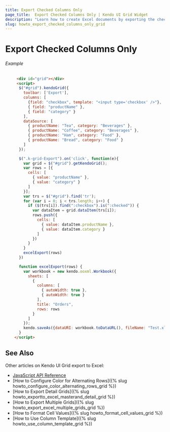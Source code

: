 ```yaml
---
title: Export Checked Columns Only
page_title:  Export Checked Columns Only | Kendo UI Grid Widget
description: "Learn how to create Excel documents by exporting the checked columns only from a Kendo UI Grid widget."
slug: howto_export_checked_columns_only_grid
---
```


# Export Checked Columns Only

###### Example

```html
     <div id="grid"></div>
     <script>
      $("#grid").kendoGrid({
        toolbar: ['Export'],
        columns: [
          {field: "checkbox", template: "<input type='checkbox' />"},
          { field: "productName" },
          { field: "category" }
        ],
        dataSource: [
          { productName: "Tea", category: "Beverages" },
          { productName: "Coffee", category: "Beverages" },
          { productName: "Ham", category: "Food" },
          { productName: "Bread", category: "Food" }
        ]
      });

      $(".k-grid-Export").on('click', function(e){
        var grid = $("#grid").getKendoGrid();
        var rows = [{
          cells: [
            { value: "productName" },
            { value: "category" }
          ]
        }];
        var trs = $("#grid").find('tr');
        for (var i = 0; i < trs.length; i++) {
          if ($(trs[i]).find(":checkbox").is(":checked")) {
            var dataItem = grid.dataItem(trs[i]);
            rows.push({
              cells: [
                { value: dataItem.productName },
                { value: dataItem.category }
              ]
            })
          }
        }
        excelExport(rows)
      })

      function excelExport(rows) {
        var workbook = new kendo.ooxml.Workbook({
          sheets: [
            {
              columns: [
                { autoWidth: true },
                { autoWidth: true }
              ],
              title: "Orders",
              rows: rows
            }
          ]
        });
        kendo.saveAs({dataURI: workbook.toDataURL(), fileName: "Test.xlsx"});
      }
    </script>
```

## See Also

Other articles on Kendo UI Grid export to Excel:

* [JavaScript API Reference](/api/javascript/ui/grid#configuration-excel)
* [How to Configure Color for Alternating Rows]({% slug howto_configure_color_alternating_rows_grid %})
* [How to Export Detail Grids]({% slug howto_exportto_excel_masterand_detail_grid %})
* [How to Export Multiple Grids]({% slug howto_export_excel_multiple_grids_grid %})
* [How to Format Cell Values]({% slug howto_format_cell_values_grid %})
* [How to Use Column Template]({% slug howto_use_column_template_grid %})